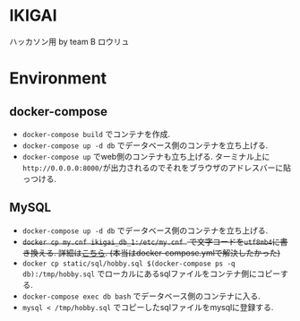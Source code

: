 # IKIGAI
ハッカソン用 by team B ロウリュ

# Environment
## docker-compose
- `docker-compose build` でコンテナを作成.
- `docker-compose up -d db` でデータベース側のコンテナを立ち上げる.
- `docker-compose up` でweb側のコンテナも立ち上げる. ターミナル上に`http://0.0.0.0:8000/`が出力されるのでそれをブラウザのアドレスバーに貼っつける.

## MySQL
- `docker-compose up -d db` でデータベース側のコンテナを立ち上げる.
- ~~`docker cp my.cnf ikigai_db_1:/etc/my.cnf ` で文字コードを`utf8mb4`に書き換える. 詳細は[こちら](https://qiita.com/decoch/items/bfa125ae45c16811536a). (本当はdocker-compose.ymlで解決したかった)~~
- `docker cp static/sql/hobby.sql $(docker-compose ps -q db):/tmp/hobby.sql` でローカルにあるsqlファイルをコンテナ側にコピーする.
- `docker-compose exec db bash` でデータベース側のコンテナに入る.
- `mysql < /tmp/hobby.sql` でコピーしたsqlファイルをmysqlに登録する.

